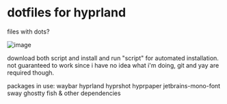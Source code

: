 # dotfiles for hyprland
files with dots?

![image](https://github.com/user-attachments/assets/afdcb048-54fe-4bc4-8e4b-cdeffc6d5feb)

download both script and install and run "script" for automated installation. not guaranteed to work since i have no idea what i'm doing, git and yay are required though.

packages in use:
waybar hyprland hyprshot hyprpaper jetbrains-mono-font sway ghostty fish & other dependencies
